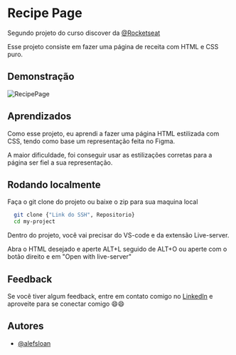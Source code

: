# Recipe Page


Segundo projeto do curso discover da [@Rocketseat](https://www.rocketseat.com.br)

Esse projeto consiste em fazer uma página de receita com HTML e CSS puro.


## Demonstração

![RecipePage](https://i.ibb.co/BB9dPW5/Recipe-Page.png)
## Aprendizados

Como esse projeto, eu aprendi a fazer uma página HTML estilizada com CSS, tendo como base um representação feita no Figma.

A maior dificuldade, foi conseguir usar as estilizações corretas para a página ser fiel a sua representação.


## Rodando localmente

Faça o git clone do projeto ou baixe o zip para sua maquina local

```bash
  git clone {"Link do SSH", Repositorio}
  cd my-project
```

Dentro do projeto, você vai precisar do VS-code e da extensão Live-server.

Abra o HTML desejado e aperte ALT+L seguido de ALT+O ou aperte com o botão direito
e em "Open with live-server"

## Feedback

Se você tiver algum feedback, entre em contato comigo no [LinkedIn](https://www.linkedin.com/in/alefsloan/) e aproveite para se conectar comigo :smile::smile:


## Autores

- [@alefsloan](https://github.com/AlefSloan)
